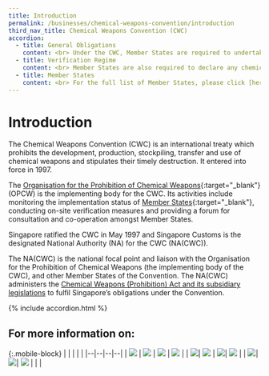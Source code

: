 ```yaml
---
title: Introduction
permalink: /businesses/chemical-weapons-convention/introduction
third_nav_title: Chemical Weapons Convention (CWC)
accordion:
  - title: General Obligations
    content: <br> Under the CWC, Member States are required to undertake the following general obligations <br><br> -   Never to develop, produce, otherwise acquire, stockpile or retain chemical weapons, or transfer, directly or indirectly, chemical weapons to anyone <br> -   Never to use chemical weapons <br> -   Never to engage in any military preparations to use chemical weapons <br> -   Never assist, encourage or induce, in any way, anyone to engage in any activity prohibited to a Member State under this Convention <br> -   To destroy all chemical weapons and all chemical weapons production facilities that it owns or possesses or that are located in any place under its jurisdiction and control <br> -   To destroy all chemical weapons that it abandoned on the territory of another Member State <br> -   Not to use riot control agents as a method of warfare <br> 
  - title: Verification Regime
    content: <br> Member States are also required to declare any chemical weapons-related activities and industrial activities relating to the  [scheduled chemicals](/businesses/chemical-weapons-convention/controlled-chemicals)  and facilities producing unscheduled discrete organic chemicals. <br><br> The declarations are the basis for data monitoring and on-site  [inspections](/businesses/chemical-weapons-convention/inspections)  at the declared facilities. These inspections seek to verify that activities at the declared facilities are in accordance with the obligations of the Convention, and consistent with the submitted declarations. It is a confidence-building measure for ensuring that Member States meet the requirements of the Convention, and serves as deterrence against any intention to contravene the provisions of the Convention. <br>
  - title: Member States
    content: <br> For the full list of Member States, please click [here](https://www.opcw.org/about-us/member-states){:target="_blank"}.     
---
```


# Introduction
The Chemical Weapons Convention (CWC) is an international treaty which prohibits the development, production, stockpiling, transfer and use of chemical weapons and stipulates their timely destruction. It entered into force in 1997.

The  [Organisation for the Prohibition of Chemical Weapons](http://www.opcw.org/){:target="_blank"} (OPCW) is the implementing body for the CWC. Its activities include monitoring the implementation status of  [Member States](https://www.opcw.org/about-us/member-states){:target="_blank"}, conducting on-site verification measures and providing a forum for consultation and co-operation amongst Member States.

Singapore ratified the CWC in May 1997 and Singapore Customs is the designated National Authority (NA) for the CWC (NA(CWC)).

The NA(CWC) is the national focal point and liaison with the Organisation for the Prohibition of Chemical Weapons (the implementing body of the CWC), and other Member States of the Convention. The NA(CWC) administers the  [Chemical Weapons (Prohibition) Act and its subsidiary legislations](/businesses/compliance/overview)  to fulfil Singapore’s obligations under the Convention.

{% include accordion.html %}

## For more information on:

{:.mobile-block}
|  |  |  |  |
|--|--|--|--|
| [![](/images/cwc1.jpg)](/businesses/chemical-weapons-convention/legislation) | [![](/images/cwc2.jpg)](/businesses/chemical-weapons-convention/controlled-chemicals) | [![](/images/cwc3.jpg)](/businesses/chemical-weapons-convention/licensing-requirements) | [![](/images/cwc4.jpg)](/businesses/chemical-weapons-convention/import-of-na-cwc-controlled-items) |
| [![](/images/cwc5.jpg)](/businesses/chemical-weapons-convention/export-of-na-cwc-controlled-items)| [![](/images/cwc6.jpg)](/businesses/chemical-weapons-convention/declarations) | [![](/images/cwc8.jpg)](/businesses/chemical-weapons-convention/inspections)| [![](/images/cwc7.jpg)](/businesses/chemical-weapons-convention/offences) |
| [![](/images/cwc9.jpg)](/eservices/customs-forms-and-service-links)| [![](/images/cwc10.jpg)](/businesses/chemical-weapons-convention/glossary)| [![](/images/cwc11.jpg)](/businesses/chemical-weapons-convention/useful-links)  | | |
